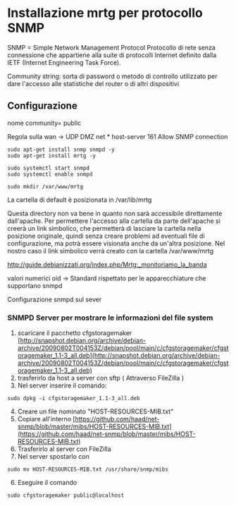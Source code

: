 # Installazione mrtg per protocollo SNMP

SNMP = Simple Network Management Protocol
Protocollo di rete senza connessione che appartiene alla suite di protocolli Internet definito dalla IETF (Internet Engineering Task Force).

Community string: sorta di password o metodo di controllo utilizzato per dare l'accesso alle statistiche del router o di altri dispositivi

## Configurazione 

nome community= public

Regola sulla wan -> UDP DMZ net * host-server 161 Allow SNMP connection
```
sudo apt-get install snmp snmpd -y
sudo apt-get install mrtg -y

sudo systemctl start snmpd
sudo systemctl enable snmpd

sudo mkdir /var/www/mrtg
```

La cartella di default è posizionata in /var/lib/mrtg

Questa directory non va bene in quanto non sarà accessibile direttamente dall'apache.
Per permettere l'accesso alla cartella da parte dell'apache si creerà un link simbolico, che permetterà di lasciare la cartella nella posizione originale, quindi senza creare problemi ad eventuali file di configurazione, ma potrà essere visionata anche da un'altra posizione. Nel nostro caso il link simbolico verrà creato con la cartella /var/www/mrtg

http://guide.debianizzati.org/index.php/Mrtg:_monitoriamo_la_banda


valori numerici oid -> Standard rispettato per le apparecchiature che supportano snmpd

Configurazione snmpd sul sever

### SNMPD Server per mostrare le informazioni del file system

1.  scaricare il pacchetto cfgstoragemaker
[http://snapshot.debian.org/archive/debian-archive/20090802T004153Z/debian/pool/main/c/cfgstoragemaker/cfgstoragemaker_1.1-3_all.deb](http://snapshot.debian.org/archive/debian-archive/20090802T004153Z/debian/pool/main/c/cfgstoragemaker/cfgstoragemaker_1.1-3_all.deb)
2.  trasferirlo da host a server con sftp ( Attraverso FileZilla )
3.  Nel server inserire il comando:
```
sudo dpkg -i cfgstoragemaker_1.1-3_all.deb
```
4. Creare un file nominato "HOST-RESOURCES-MIB.txt" 
5. Copiare all'interno 
 [https://github.com/haad/net-snmp/blob/master/mibs/HOST-RESOURCES-MIB.txt](https://github.com/haad/net-snmp/blob/master/mibs/HOST-RESOURCES-MIB.txt)
 6. Trasferirlo al server con FileZilla
 7. Nel server spostarlo con
 ```
 sudo mv HOST-RESOURCES-MIB.txt /usr/share/snmp/mibs
 ```
6. Eseguire il comando 
```
sudo cfgstoragemaker public@localhost
```
<!--stackedit_data:
eyJoaXN0b3J5IjpbMzQ2ODE4MDAyLC0xNTYwNjc2Nzg4LDE5OT
QxNTY1MDUsLTIzMTQ4MDIzOSw2MTA3MDcxMzcsODQ3MTYzOTMz
LDI3MjAzMjQzMSwtODE4NTgwMzM0LC0xNDA1MjQwOTIwXX0=
-->